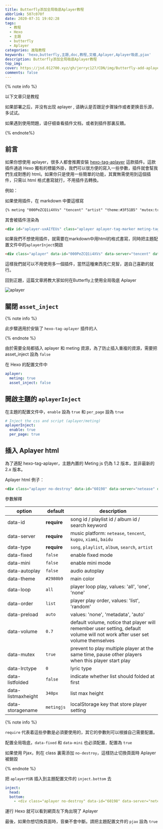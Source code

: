 ```yaml
---
title: Butterfly添加全局吸底Aplayer教程
abbrlink: 507c070f
date: 2020-07-31 19:02:28
tags:
  - 教程
  - Hexo
  - 主題
  - butterfly
  - Aplayer
categories: 進階教程
keywords: 'hexo,butterfly,主題,doc,教程,文檔,Aplayer,Aplayer吸底,pjax'
description: Butterfly添加全局吸底Aplayer教程
top_img:
cover: https://jsd.012700.xyz/gh/jerryc127/CDN/img/Butterfly-add-aplayer-cover.png
comments: false
---
```


{% note info %}

以下文章只是教程

如果部署之后，并没有出现 aplayer , 请确认是否跟足步骤操作或者更换音乐源，多试试。

如果遇到使用問題，请仔细查看插件文档，或者到插件那裏反饋。

{% endnote%}

## 前言

如果你想使用 aplayer，很多人都會推薦安裝 [hexo-tag-aplayer](https://github.com/MoePlayer/hexo-tag-aplayer) 這款插件。這款插件通過 Hexo 獨有的標籤外掛，我們可以很方便的寫入一些參數，插件就會幫我們生成對應的 html。如果你只是使用一些簡單的功能，其實無需使用到這個插件，只需以 html 格式書寫就行，不用插件去轉換。

例如：

如果使用插件，在 markdown 中要這樣寫

```markdown
{% meting "000PeZCQ1i4XVs" "tencent" "artist" "theme:#3F51B5" "mutex:true" "preload:auto" %}
```

其會被插件渲染為

```html
<div id="aplayer-uxAIfEUs" class="aplayer aplayer-tag-marker meting-tag-marker" data-id="000PeZCQ1i4XVs" data-server="tencent" data-type="artist" data-mode="circulation" data-autoplay="false" data-mutex="true" data-listmaxheight="340px" data-preload="auto" data-theme="#3F51B5"></div>
```

如果我們不想使用插件，就需要在markdown中用html的格式書寫，同時把主題配置文件中的`aplayerInject`開啟

```markdown
<div class="aplayer" data-id="000PeZCQ1i4XVs" data-server="tencent" data-type="artist" data-mutex="true" data-preload="auto" data-theme="#3F51B5"></div>
```

這樣我們就可以不用使用多一個插件，當然這種東西見仁見智，選自己喜歡的就行。

回到正題，這篇文章將教大家如何在Butterfly上使用全局吸底 Aplayer

![aplayer](https://jsd.012700.xyz/gh/jerryc127/CDN/img/butterfly-aplayer-xidi.gif)

## 關閉 `asset_inject`

{% note info %}

此步驟適用於安裝了 `hexo-tag-aplayer` 插件的人

{% endnote %}



由於需要全局都插入 aplayer 和 meting 資源，為了防止插入重複的資源，需要把 asset_inject 設為 `false`

在 Hexo 的配置文件中

```yaml
aplayer:
  meting: true
  asset_inject: false
```

## 開啟主題的 `aplayerInject`

在主題的配置文件中，`enable` 設為 `true` 和 `per_page` 設為 `true`

```yaml
# Inject the css and script (aplayer/meting)
aplayerInject:
  enable: true
  per_page: true
```

## 插入 Aplayer html

為了適配 hexo-tag-aplayer，主題內置的 Meting js 仍為 1.2 版本，並非最新的 2.x 版本。

Aplayer html 例子：

```markdown
<div class="aplayer no-destroy" data-id="60198" data-server="netease" data-type="playlist" data-fixed="true" data-autoplay="true"> </div>
```

參數解釋

| option             | default     | description                                                                                                                  |
| ------------------ | ----------- | ---------------------------------------------------------------------------------------------------------------------------- |
| data-id            | **require** | song id / playlist id / album id / search keyword                                                                            |
| data-server        | **require** | music platform: `netease`, `tencent`, `kugou`, `xiami`, `baidu`                                                              |
| data-type          | **require** | `song`, `playlist`, `album`, `search`, `artist`                                                                              |
| data-fixed         | `false`     | enable fixed mode                                                                                                            |
| data-mini          | `false`     | enable mini mode                                                                                                             |
| data-autoplay      | `false`     | audio autoplay                                                                                                               |
| data-theme         | `#2980b9`   | main color                                                                                                                   |
| data-loop          | `all`       | player loop play, values: 'all', 'one', 'none'                                                                               |
| data-order         | `list`      | player play order, values: 'list', 'random'                                                                                  |
| data-preload       | `auto`      | values: 'none', 'metadata', 'auto'                                                                                           |
| data-volume        | `0.7`       | default volume, notice that player will remember user setting, default volume will not work after user set volume themselves |
| data-mutex         | `true`      | prevent to play multiple player at the same time, pause other players when this player start play                            |
| data-lrctype       | `0`         | lyric type                                                                                                                   |
| data-listfolded    | `false`     | indicate whether list should folded at first                                                                                 |
| data-listmaxheight | `340px`     | list max height                                                                                                              |
| data-storagename   | `metingjs`  | localStorage key that store player setting                                                                                   |

{% note info %}

`require` 代表着這些參數是必須要使用的，其它的參數則可以根據自己需要配置。

配置全局吸底，`data-fixed` 和 `data-mini` 也必須配置，配置為 `true`

如果使用 Pjax，則在 class 裏需添加 `no-destroy`，這樣防止切換頁面時 Aplayer 被銷毀

{% endnote %}

把  `aplayer代碼`  插入到主題配置文件的  `inject.bottom` 去

```yaml
inject:
  head:
  bottom:
    - <div class="aplayer no-destroy" data-id="60198" data-server="netease" data-type="playlist" data-fixed="true" data-autoplay="true"> </div>
```

運行 Hexo 就可以看到網頁左下角出現了 Aplayer

最後，如果你想切換頁面時，音樂不會中斷。請把主題配置文件的 `pjax` 設為 `true`
